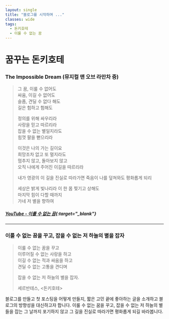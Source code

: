 ```yaml
---
layout: single
title: "블로그를 시작하며 ..."
classes: wide
tags:
  - 돈키호테
  - 이룰 수 없는 꿈
---
```


꿈꾸는 돈키호테
===

### The Impossible Dream (뮤지컬 맨 오브 라만차 중)

> 그 꿈, 이룰 수 없어도  
> 싸움, 이길 수 없어도  
> 슬픔, 견딜 수 없다 해도  
> 길은 험하고 험해도  
>  
> 정의를 위해 싸우리라    
> 사랑을 믿고 따르리라  
> 잡을 수 없는 별일지라도  
> 힘껏 팔을 뻗으리라  
>  
> 이것은 나의 가는 길이요  
> 희망조차 없고 또 멀지라도  
> 멈추지 않고, 돌아보지 않고  
> 오직 나에게 주어진 이길을 따르리라  
>  
> 내가 영광의 이 길을 진실로 따라가면
> 죽음이 나를 덮쳐와도 평화롭게 되리
>  
> 세상은 밝게 빛나리라 이 한 몸 찢기고 상해도  
> 마지막 힘이 다할 때까지  
> 가네 저 별을 향하여  

##### [YouTube - 이룰 수 없는 꿈](https://www.youtube.com/watch?v=k0CIoqRq0OI, "YouTube link"){:target="_blank"}

***

### 이룰 수 없는 꿈을 꾸고, 잡을 수 없는 저 하늘의 별을 잡자

> 이룰 수 없는 꿈을 꾸고  
> 이루어질 수 없는 사랑을 하고  
> 이길 수 없는 적과 싸움을 하고  
> 견딜 수 없는 고통을 견디며
>  
> 잡을 수 없는 저 하늘의 별을 잡자.    
>  
> 세르반테스, <돈키호테>  
 
  
블로그를 만들고 첫 포스팅을 어떻게 만들지, 짧은 고민 끝에 좋아하는 글을 소개하고 블로그의 방향성을 대신하고자 합니다. 이룰 수 없는 꿈을 꾸고, 잡을 수 없는 저 하늘의 별들을 잡는 그 날까지 포기하지 않고 그 길을 진실로 따라가면 평화롭게 되길 바라봅니다.


